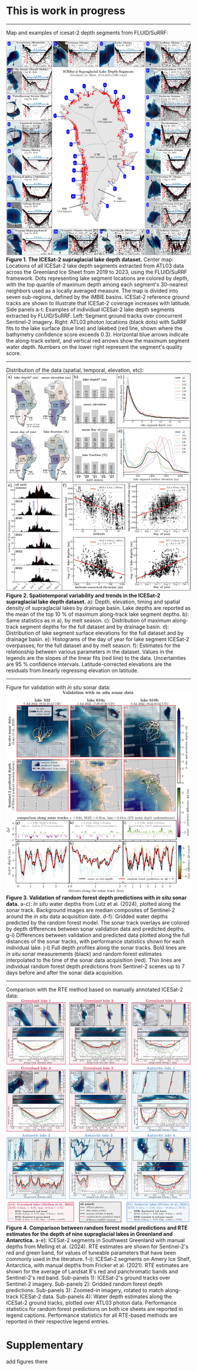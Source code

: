 # This is work in progress

---

Map and examples of icesat-2 depth segments from FLUID/SuRRF:

![map and examples of icesat-2 depth segments from FLUID/SuRRF](figures/fig01_map-icesat2-segments.jpg)
**Figure 1. The ICESat-2 supraglacial lake depth dataset.** Center map: Locations of all ICESat-2 lake depth segments extracted from ATL03 data across the Greenland Ice Sheet from 2019 to 2023, using the FLUID/SuRRF framework. Dots representing lake segment locations are colored by depth, with the top quartile of maximum depth among each segment's 30-nearest neighbors used as a locally averaged measure. The map is divided into seven sub-regions, defined by the IMBIE basins. ICESat-2 reference ground tracks are shown to illustrate that ICESat-2 coverage increases with latitude. Side panels a-t: Examples of individual ICESat-2 lake depth segments extracted by FLUID/SuRRF. Left: Segment ground tracks over concurrent Sentinel-2 imagery. Right: ATL03 photon locations (black dots) with SuRRF fits to the lake surface (blue line) and lakebed (red line, shown where the bathymetry confidence score exceeds 0.3). Horizontal blue arrows indicate the along-track extent, and vertical red arrows show the maximum segment water depth. Numbers on the lower right represent the segment's quality score.

---

Distribution of the data (spatial, temporal, elevation, etc):
![figure tbd](figures/fig02_icesat2-data-stats.jpg)
**Figure 2. Spatiotemporal variability and trends in the ICESat-2 supraglacial lake depth dataset.** a): Depth, elevation, timing and spatial density of supraglacial lakes by drainage basin. Lake depths are reported as the mean of the top 10 % of maximum along-track lake segment depths. b): Same statistics as in a), by melt season. c): Distribution of maximum along-track segment depths for the full dataset and by drainage basin. d): Distribution of lake segment surface elevations for the full dataset and by drainage basin. e): Histograms of the day of year for lake segment ICESat-2 overpasses, for the full dataset and by melt season. f): Estimates for the relationship between various parameters in the dataset. Values in the legends are the slopes of the linear fits (red line) to the data. Uncertainties are 95 % confidence intervals. Latitude-corrected elevations are the residuals from linearly regressing elevation on latitude. 

---

Figure for validation with *in situ* sonar data:
![validation with in situ data](figures/fig03_validation-sonar.jpg)
**Figure 3. Validation of random forest depth predictions with *in situ* sonar data.** a-c): *In situ* water depths from Lutz et al. (2024), plotted along the sonar track. Background images are median composites of Sentinel-2 around the *in situ* data acquisition date. d-f): Gridded water depths predicted by the random forest model. The sonar track overlays are colored by depth differences between sonar validation data and predicted depths. g-i) Differences between validation and predicted data plotted along the full distances of the sonar tracks, with performance statistics shown for each individual lake. j-l) Full depth profiles along the sonar tracks. Bold lines are *in situ* sonar measurements (black) and random forest estimates interpolated to the time of the sonar data acquisition (red). Thin lines are individual random forest depth predictions from Sentinel-2 scenes up to 7 days before and after the sonar data acquisition.

---

Comparison with the RTE method based on manually annotated ICESat-2 data:
![comparison with the RTE method](figures/fig04_comparison-RTE-IS2.jpg)
**Figure 4. Comparison between random forest model predictions and RTE estimates for the depth of nine supraglacial lakes in Greenland and Antarctica.** a-e): ICESat-2 segments in Southwest Greenland with manual depths from Melling et al. (2024). RTE estimates are shown for Sentinel-2's red and green band, for values of tuneable parameters that have been commonly used in the literature. f-i): ICESat-2 segments on Amery Ice Shelf, Antarctica, with manual depths from Fricker et al. (2021). RTE estimates are shown for the average of Landsat 8's red and panchromatic bands and Sentinel-2's red band. Sub-panels 1): ICESat-2's ground tracks over Sentinel-2 imagery. Sub-panels 2): Gridded random forest depth predictions. Sub-panels 3): Zoomed-in imagery, rotated to match along-track ICESat-2 data. Sub-panels 4): Water depth estimates along the ICESat-2 ground tracks, plotted over ATL03 photon data. Performance statistics for random forest predictions on both ice sheets are reported in legend captions. Performance statistics for all RTE-based methods are reported in their respective legend entries.


# Supplementary

add figures there
